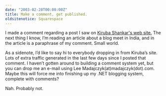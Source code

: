 ```yaml
---
date: "2003-02-28T00:00:00Z"
title: Make a comment, get published.
oldsitenotice: Squarespace
---
```

I made a comment regarding a post I saw on [Kiruba Shankar's web site.][1] The next thing I know, I’m reading an article about a blog meet in India, and in the article is a paraphrase of my comment. Small world.

As a sidenote, I’d like to say hi to everybody dropping in from Kiruba’s site. Lots of extra traffic generated in the last few days since I posted that comment. I haven’t gotten around to building a comment system yet, but you can drop me an e-mail using Lee Madajczyk(at)madajczyk(dot).com. Maybe this will force me into finishing up my .NET blogging system, complete with comments?

Nah. Probably not.

[1]: http://www.kiruba.com/
